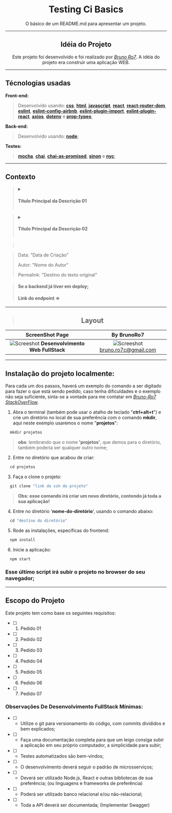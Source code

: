 <div style="display:inline_block" align="center">

  <h1><strong>Testing Ci Basics</strong></h1>
  <p>O básico de um README.md para apresentar um projeto.</p>

---
</div>

<div style="display:inline_block" align="center">
  
  <h2><strong>Idéia do Projeto</strong></h2>

Este projeto foi desenvolvido e foi realizado por _[Bruno Ro7](https://www.linkedin.com/in/brunoro7/)_. A idéia do projeto era construir uma aplicação WEB.

---
</div>

## **Técnologias usadas**

**Front-end:**
> Desenvolvido usando: [**css**](https://pt.wikipedia.org/wiki/Cascading_Style_Sheets), [**html**](https://pt.wikipedia.org/wiki/HTML), [**javascript**](https://developer.mozilla.org/pt-BR/docs/Web/JavaScript), [**react**](https://reactjs.org/), [**react-router-dom**](https://www.npmjs.com/package/react-router-dom), [**eslint**](https://eslint.org/), [**eslint-config-airbnb**](https://www.npmjs.com/package/eslint-config-airbnb), [**eslint-plugin-import**](https://www.npmjs.com/package/eslint-plugin-import), [**eslint-plugin-react**](https://www.npmjs.com/package/eslint-plugin-react), [**axios**](https://www.npmjs.com/package/axios), [**dotenv**](https://www.npmjs.com/package/dotenv) e [**prop-types**](https://www.npmjs.com/package/prop-types);

**Back-end:**
> Desenvolvido usando: [**node**](https://nodejs.org);

**Testes:**
> [**mocha**](https://mochajs.org/), [**chai**](https://www.npmjs.com/package/chai), [**chai-as-promised**](https://www.npmjs.com/package/chai-as-promised), [**sinon**](https://sinonjs.org/) e [**nyc**](https://www.npmjs.com/package/nyc);

---

## **Contexto**

> <details>
> <summary><h4>Título Principal da Descrição 01<h4></summary>
> Exemplo de texto.
> Cada Parágrafo tem que estar assim na sequência da "setinha";
</details>

> <details>
> <summary><h4>Título Principal da Descrição 02<h4></summary>
> Exemplo de texto.
> Cada Parágrafo tem que estar assim na sequência da "setinha";
</details>

> <br>

> <p>Data: "Data de Criação"</p>
> <p>Autor: "Nome do Autor"</p>
> <p>Permalink: "Destino do texto original"</p>

> #### Se o backend já tiver em deploy;
> #### Link do endpoint =>

---
<div  width="70vh" heigth="50vh" style="display:inline_block" align="center">

> ## Layout

**ScreenShot Page**            |  **By BrunoRo7**    
:-------------------------:|:-------------------------:
![Screeshot](./brunoro7-portfolio/src/Images/iconBtn.svg) **Desenvolvimento Web FullStack**  |  ![Screeshot](https://avatars.githubusercontent.com/u/80050586?v=4) bruno.ro7c@gmail.com

---
</div>

## **Instalação do projeto localmente:**
 
Para cada um dos passos, haverá um exemplo do comando a ser digitado para fazer o que está sendo pedido, caso tenha dificuldades e o exemplo não seja suficiente, sinta-se a vontade para me contatar em _[Bruno-Ro7 StackOverFlow](https://stackoverflow.com/users/20140542/bruno-rossetti)_.

1. Abra o terminal (também pode usar o atalho de teclado "**ctrl+alt+t**") e crie um diretório no local de sua preferência com o comando **mkdir**, aqui neste exemplo usaremos o nome "**projetos**":
```javascript
  mkdir projetos
```
> **obs**: lembrando que o nome **'projetos'**, que demos para o diretório, também poderia ser qualquer outro nome;

2. Entre no diretório que acabou de criar:
```javascript
  cd projetos
```

3. Faça o clone o projeto:
```javascript
  git clone "link do ssh do projeto"
```
> **Obs: esse comando irá criar um novo diretório, contendo já toda a sua aplicação!**

4. Entre no diretório '**nome-do-diretório**', usando o comando abaixo:
```javascript
  cd "destino do diretório"
```

5. Rode as instalações, específicas do frontend:
```javascript
  npm install
```

6. Inicie a aplicação:
```javascript
  npm start
```

### Esse último script irá subir o projeto no browser do seu navegador;
---

## **Escopo do Projeto**

Este projeto tem como base os seguintes requisitos:

- [ ] 1. Pedido 01
- [ ] 2. Pedido 02
- [ ] 3. Pedido 03
- [ ] 4. Pedido 04
- [ ] 5. Pedido 05
- [ ] 6. Pedido 06
- [ ] 7. Pedido 07

### **Observações De Desenvolvimento FullStack Mínimas:**

- [ ] - Utilize o git para versionamento do código, com commits divididos e bem explicados;

- [ ] - Faça uma documentação completa para que um leigo consiga subir a aplicação em seu próprio computador, a simplicidade para subir;

- [ ] - Testes automatizados são bem-vindos;

- [ ] - O desenvolvimento deverá seguir o padrão de microsserviços;

- [ ] - Deverá ser utilizado Node.js, React e outras bibliotecas de sua preferência; (ou linguagens e frameworks de preferência)

- [ ] - Poderá ser utilizado banco relacional e/ou não-relacional;

- [ ] - Toda a API deverá ser documentada; (Implementar Swagger)